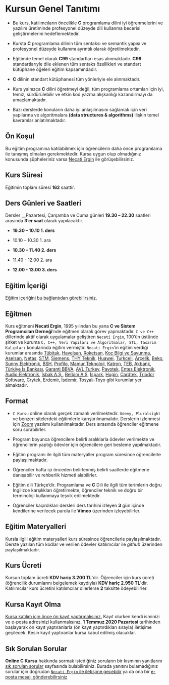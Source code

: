 # Kursun Genel Tanıtımı

* Bu kurs, katılımcıların öncelikle __C__ programlama dilini iyi öğrenmelerini ve yazılım üretiminde profesyonel düzeyde dili kullanma becerisi geliştirmelerini hedeflemektedir.

* Kursta __C__ programlama dilinin tüm sentaksı ve semantik yapısı ve profesyonel düzeyde kullanımı ayrıntılı olarak öğretilmektedir.

* Eğitimde temel olarak __C99__ standartları esas alınmaktadır. __C99__ standartlarıyle dile eklenen tüm sentaks özellikleri ve standart kütüphane öğeleri eğitim kapsamındadır.

* __C__ dilinin standart kütüphanesi tüm yönleriyle ele alınmaktadır.

* Kurs yalnızca __C__ dilini öğretmeyi değil, tüm programlama ortamları için iyi, temiz, sürdürülebilir ve etkin kod yazma alışkanlığı kazandırmayı da amaçlamaktadır.

* Bazı derslerde konuların daha  iyi anlaşılmasını sağlamak için veri yapılarına ve algoritmalara __(data structures & algorithms)__ ilişkin temel kavramlar anlatılmaktadır.


## Ön Koşul
Bu eğitim programına katılabilmek için öğrencilerin daha önce programlama ile tanışmış olmaları gerekmektedir. Kursa uygun olup olmadığınız konusunda şüpheleriniz varsa  [Necati Ergin](https://www.linkedin.com/in/necati-ergin-045768176/) ile görüşebilirsiniz.

## Kurs Süresi
Eğitimin toplam süresi __162__ saattir. 

## Ders Günleri ve Saatleri
Dersler __Pazartesi, Çarşamba ve Cuma günleri  __19.30 – 22.30__ saatleri arasında __3’er saat__ olarak yapılacaktır.


+ __19.30 – 10.10        1. ders__

+ 10.10 – 10.30        1. ara

+ __10.30 – 11.40        2. ders__

+ 11.40 - 12.00        2. ara

+ __12.00 - 13.00        3. ders__

## Eğitim İçeriği
[Eğitim içeriğini bu bağlantıdan görebilirsiniz.](https://github.com/necatiergin/Online_C_Kursu_11_Temmuz/blob/master/kurs_programi.md)

## Eğitmen
Kurs eğitmeni __Necati Ergin__, 1995 yılından bu yana __C ve Sistem Programcıları Derneği__’nde eğitmen olarak görev yapmaktadır. `C ve C++` dillerinde aktif olarak uygulamalar geliştiren `Necati Ergin`, 100’ün üstünde şirket ve kuruma `C, C++, Veri Yapıları ve Algoritmalar, STL, Tasarım Kalıpları` konularında eğitim vermiştir. 
`Necati Ergin`’in eğitim verdiği kurumlar arasında [Tübitak](https://www.tubitak.gov.tr/), [Havelsan](https://www.havelsan.com.tr/), [Roketsan](http://www.roketsan.com.tr/), [Koç Bilgi ve Savunma](https://www.kocsavunma.com.tr/), [Aselsan](https://www.aselsan.com.tr/tr-tr/Sayfalar/default.aspx), [Netaş](http://www.netas.com.tr/ana-sayfa/), [STM](https://www.stm.com.tr/tr), [Siemens](https://www.siemens-home.bsh-group.com/tr/), [THY Teknik](https://turkishtechnic.com/Home/TR), [Huawei](https://www.huawei.com/tr/), [Turkcell](https://www.turkcell.com.tr/), [Arçelik](https://www.arcelik.com.tr/), [Beko](https://www.beko.com.tr/), [Sunny Elektronik](https://www.sunny.com.tr/), [BSH](https://www.bsh-group.com/tr/), [Profilo](https://www.profilo.com/), [Mamur Teknoloji](http://www.mamurtech.com/), [Katron](http://katron.com.tr/), [TEB](https://www.teb.com.tr/), [Akbank](https://www.akbank.com/tr-tr/sayfalar/default.aspx), [Türkiye İs Bankası](https://www.isbank.com.tr), [Garanti BBVA](https://www.garantibbva.com.tr/tr), [AVL Turkey](https://www.avl.com/-/avl-turkey), [Pavotek](https://pavotek.com.tr/), [Entes Elektronik](http://entes.com/tr/), [Audio Elektronik](https://www.audio.com.tr/), [İsbak A.Ş.](https://www.ibb.istanbul/CorporateUnit/Detail/164), [Belbim A.Ş](https://www.ibb.istanbul/CorporateUnit/Detail/156), [İspark](https://ispark.istanbul/), [Hugin](http://hugin.com.tr/tr/home), [Cardtek](https://www.paycore.com/), [Triodor Software](http://triodorarge.com/), [Crytek](https://www.crytek.com/), [Erdemir](https://www.erdemir.com.tr/), [İsdemir](https://www.isdemir.com.tr/), [Tosyalı-Toyo](https://www.tosyaliholding.com.tr/) gibi kurumlar yer almaktadır.

## Format
+ `C Kursu` online olarak gerçek zamanlı verilmektedir. `Udemy, Pluralsight` ve benzeri sitelerdeki eğitimlerle karıştırılmamalıdır. Derslerin izlenmesi için [Zoom](https://zoom.us/) yazılımı kullanılmaktadır. Ders sırasında öğrenciler eğitmene soru sorabilirler.

+ Program boyunca öğrencilere belirli aralıklarla ödevler verilmekte ve öğrencilerin yaptığı ödevler için öğrencilere geri besleme yapılmaktadır.

+ Eğitim programı ile ilgili tüm materyaller program süresince öğrencilerle paylaşılmaktadır.

+ Öğrenciler hafta içi önceden belirlenmiş belirli saatlerde eğitmene danışabilir ve rehberlik hizmeti alabilirler.

+ Eğitim dili Türkçe’dir. Programlama ve __C__ Dili ile ilgili tüm terimlerin doğru İngilizce karşılıkları öğretilmekte, öğrenciler teknik ve doğru bir terminoloji kullanmaya teşvik edilmektedir.

+ Öğrenciler kaçırdıkları dersleri ders tarihini izleyen __3__ gün içinde kendilerine verilecek parola ile __Vimeo__ üzerinden izleyebilirler.


## Eğitim Materyalleri
Kursla ilgili eğitim materyalleri kurs süresince öğrencilerle paylaşılmaktadır. Derste yazılan tüm kodlar ve verilen ödevler katılımcılar ile _github_ üzerinden paylaşılmaktadır.

## Kurs Ücreti
Kursun toplam ücreti __KDV hariç 3.200 TL__'dir. Öğrenciler için kurs ücreti (öğrencilik durumlarını belgelemek kaydıyla) __KDV hariç 2.950 TL__'dir. Katılımcılar kurs ücretini katılımcılar dilerlerse __2__ taksitte ödeyebilirler.

## Kursa Kayıt Olma
[Kursa katılım için önce ön kayıt yaptırmalısınız.](https://us02web.zoom.us/meeting/register/tZIpdOispj0jH9UrY31ZmMBXDOFUsBsUyo8M)  Kayıt olurken kendi isminizi ve e-posta adresinizi kullanmalısınız.
__1 Temmuz 2020 Pazartesi__ tarihinden başlayarak ön kayıt yaptıranlarla (ön kayıt yaptırdıkları sırayla) iletişime geçilecek. Kesin kayıt yaptıranlar kursa kabul edilmiş olacaklar.

## Sık Sorulan Sorular
__Online C Kursu__ hakkında sormak istediğiniz soruların bir kısmının yanıtlarını [sık sorulan sorular](https://github.com/necatiergin/Online_C_Kursu_11_Temmuz/blob/master/sss.md) sayfasında bulabilirsiniz. Burada yanıtını bulamadığınız sorular için doğrudan [`Necati Ergin` ile iletişime geçebilir](https://www.linkedin.com/in/necati-ergin-045768176/) ya da ona bir [e-posta mesajı gönderebilirsiniz](mailto:necatiergin2019@gmail.com)
